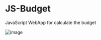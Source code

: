 # JS-Budget
JavaScript WebApp for calculate the budget

![image](https://user-images.githubusercontent.com/16285667/127979316-cbe40a90-36a4-4c18-aaa0-03a7bfa7ca0b.png)
